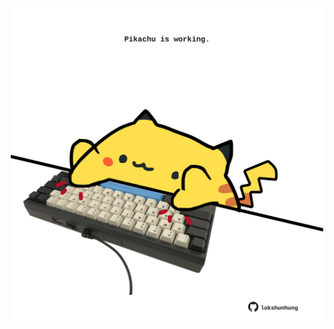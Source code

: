 <!-- built at 13/05/2021, 03:16:58 UTC -->
<p align="center">
  <img width="500" height="500" src="./ReadmeImage.svg">
</p>
